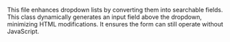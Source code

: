 This file enhances dropdown lists by converting them into searchable fields.
This class dynamically generates an input field above the dropdown, minimizing HTML modifications.
It ensures the form can still operate without JavaScript.
   
